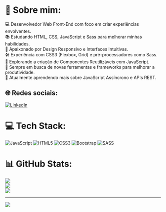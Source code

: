 # 💫 Sobre mim:
💻 Desenvolvedor Web Front-End com foco em criar experiências envolventes.<br>📚 Estudando HTML, CSS, JavaScript e Sass para melhorar minhas habilidades.<br>🎨 Apaixonado por Design Responsivo e Interfaces Intuitivas.<br>🛠️ Experiência com CSS3 (Flexbox, Grid) e pré-processadores como Sass.<br>🚀 Explorando a criação de Componentes Reutilizáveis com JavaScript.<br>🔄 Sempre em busca de novas ferramentas e frameworks para melhorar a produtividade.<br>🌱 Atualmente aprendendo mais sobre JavaScript Assíncrono e APIs REST.


## 🌐 Redes sociais:
[![LinkedIn](https://img.shields.io/badge/LinkedIn-%230077B5.svg?logo=linkedin&logoColor=white)](https://linkedin.com/in/leonardovcoimbra) 

# 💻 Tech Stack:
![JavaScript](https://img.shields.io/badge/javascript-%23323330.svg?style=for-the-badge&logo=javascript&logoColor=%23F7DF1E) ![HTML5](https://img.shields.io/badge/html5-%23E34F26.svg?style=for-the-badge&logo=html5&logoColor=white) ![CSS3](https://img.shields.io/badge/css3-%231572B6.svg?style=for-the-badge&logo=css3&logoColor=white) ![Bootstrap](https://img.shields.io/badge/bootstrap-%238511FA.svg?style=for-the-badge&logo=bootstrap&logoColor=white) ![SASS](https://img.shields.io/badge/SASS-hotpink.svg?style=for-the-badge&logo=SASS&logoColor=white)
# 📊 GitHub Stats:
![](https://github-readme-stats.vercel.app/api?username=leovcoimbra&theme=dark&hide_border=false&include_all_commits=false&count_private=false)<br/>
![](https://github-readme-streak-stats.herokuapp.com/?user=leovcoimbra&theme=dark&hide_border=false)<br/>
![](https://github-readme-stats.vercel.app/api/top-langs/?username=leovcoimbra&theme=dark&hide_border=false&include_all_commits=false&count_private=false&layout=compact)

---
[![](https://visitcount.itsvg.in/api?id=leovcoimbra&icon=0&color=12)](https://visitcount.itsvg.in)

<!-- Proudly created with GPRM ( https://gprm.itsvg.in ) -->
